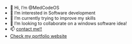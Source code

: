 - 👋 Hi, I’m @MedCodeOS
- 👀 I’m interested in Software development
- 🌱 I’m currently trying to improve my skills
- 💞️ I’m looking to collaborate on a windows software idea!
- 📫 [contact me!!](http://medcode.rf.gd/#contact)
- [Check my portfolio website](http://medcode.rf.gd)

<!---
MedCodeOS/MedCodeOS is a ✨ special ✨ repository because its `README.md` (this file) appears on your GitHub profile.
You can click the Preview link to take a look at your changes.
--->
